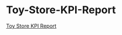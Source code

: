 # Toy-Store-KPI-Report
[Toy Store KPI Report]([https://i.imgur.com/k91Jv6N.png](https://github.com/vishwagangaraddi/Toy-Store-KPI-Report/blob/main/Toy_Store_KPI_Report.png))
